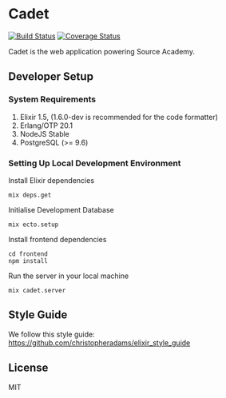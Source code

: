 # Cadet

[![Build Status](https://travis-ci.org/source-academy/cadet.svg?branch=master)](https://travis-ci.org/source-academy/cadet)
[![Coverage Status](https://coveralls.io/repos/github/source-academy/cadet/badge.svg?branch=master)](https://coveralls.io/github/source-academy/cadet?branch=master)

Cadet is the web application powering Source Academy.

## Developer Setup

### System Requirements

1. Elixir 1.5, (1.6.0-dev is recommended for the code formatter)
1. Erlang/OTP 20.1
1. NodeJS Stable
1. PostgreSQL (>= 9.6)

### Setting Up Local Development Environment

Install Elixir dependencies

    mix deps.get

Initialise Development Database

    mix ecto.setup

Install frontend dependencies

    cd frontend
    npm install

Run the server in your local machine

    mix cadet.server

## Style Guide

We follow this style guide: https://github.com/christopheradams/elixir_style_guide

## License

MIT
